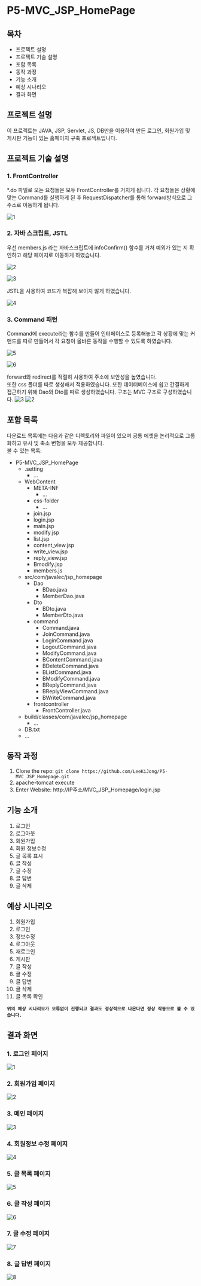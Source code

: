 # P5-MVC_JSP_HomePage
## 목차
* 프로젝트 설명
* 프로젝트 기술 설명
* 포함 목록
* 동작 과정
* 기능 소개
* 예상 시나리오
* 결과 화면

## 프로젝트 설명
이 프로젝트는 JAVA, JSP, Servlet, JS, DB만을 이용하여 만든 로그인, 회원가입 및 게시판 기능이 있는 홈페이지 구축 프로젝트입니다.  

## 프로젝트 기술 설명
<h3>1. FrontController</h3>  
*.do 파일로 오는 요청들은 모두 FrontController를 거치게 됩니다.  
각 요청들은 상황에 맞는 Command를 실행하게 된 후 RequestDispatcher를 통해 forward방식으로 그 주소로 이동하게 됩니다.  

![1](https://user-images.githubusercontent.com/52438368/75953287-65bae600-5ef4-11ea-838c-ced1ce5bdaa1.PNG)

<h3>2. 자바 스크립트, JSTL</h3>
우선 members.js 라는 자바스크립트에 infoConfirm() 함수를 거쳐 예외가 있는 지 확인하고 해당 페이지로 이동하게 하였습니다.  

![2](https://user-images.githubusercontent.com/52438368/75953582-ff829300-5ef4-11ea-891c-c53853beae91.PNG)  

![3](https://user-images.githubusercontent.com/52438368/75953583-00b3c000-5ef5-11ea-80b2-cd45fd366f5d.PNG)  

JSTL을 사용하여 코드가 복잡해 보이지 않게 하였습니다.  

![4](https://user-images.githubusercontent.com/52438368/75953623-19bc7100-5ef5-11ea-9962-251761748896.PNG)  

<h3>3. Command 패턴</h3>
Command에 execute라는 함수를 만들어 인터페이스로 등록해놓고 각 상황에 맞는 커맨드를 따로 만들어서 각 요청이 올바른 동작을 수행할 수 있도록 하였습니다.  

![5](https://user-images.githubusercontent.com/52438368/75953925-c991de80-5ef5-11ea-804d-9f5ca044c136.PNG)  

![6](https://user-images.githubusercontent.com/52438368/75953927-cb5ba200-5ef5-11ea-809b-d35d67d75f14.PNG)

forward와 redirect를 적절히 사용하여 주소에 보안성을 높였습니다.  
또한 css 폴더를 따로 생성해서 적용하였습니다. 또한 데이터베이스에 쉽고 간결하게 접근하기 위해 Dao와 Dto를 따로 생성하였습니다.
구조는 MVC 구조로 구성하였습니다.
![3](https://user-images.githubusercontent.com/52438368/75952795-1d4ef880-5ef3-11ea-984a-3a7fbce125e0.PNG)
![2](https://user-images.githubusercontent.com/52438368/75952799-1e802580-5ef3-11ea-81b0-0ea98f7f539c.PNG)

## 포함 목록
다운로드 목록에는 다음과 같은 디렉토리와 파일이 있으며 공통 에셋을 논리적으로 그룹화하고 유사 및 축소 변형을 모두 제공합니다.  
볼 수 있는 목록:

* P5-MVC_JSP_HomePage
   * .setting
      * ...
   * WebContent
      * META-INF
        * ...
      * css-folder
        * ...
      * join.jsp
      * login.jsp
      * main.jsp
      * modify.jsp
      * list.jsp
      * content_view.jsp
      * write_view.jsp
      * reply_view.jsp
      * Bmodify.jsp
      * members.js
   * src/com/javalec/jsp_homepage
      * Dao
        * BDao.java
        * MemberDao.java
      * Dto
        * BDto.java
        * MemberDto.java
      * command
        * Command.java
        * JoinCommand.java
        * LoginCommand.java
        * LogoutCommand.java
        * ModifyCommand.java
        * BContentCommand.java
        * BDeleteCommand.java
        * BListCommand.java
        * BModifyCommand.java
        * BReplyCommand.java
        * BReplyViewCommand.java
        * BWriteCommand.java
      * frontcontroller
        * FrontController.java
   * build/classes/com/javalec/jsp_homepage
      * ...
   * DB.txt
   * ...

## 동작 과정
1. Clone the repo: `git clone https://github.com/LeeKiJong/P5-MVC_JSP_Homepage.git` 
2. apache-tomcat execute
3. Enter Website: http://IP주소/MVC_JSP_Homepage/login.jsp

## 기능 소개
1. 로그인
2. 로그아웃
3. 회원가입
4. 회원 정보수정
5. 글 목록 표시
6. 글 작성
7. 글 수정
8. 글 답변
9. 글 삭제

## 예상 시나리오
1. 회원가입
2. 로그인
3. 정보수정
4. 로그아웃
5. 재로그인
6. 게시판
7. 글 작성
8. 글 수정
9. 글 답변
10. 글 삭제
11. 글 목록 확인  

**`위의 예상 시나리오가 오류없이 진행되고 결과도 정상적으로 나온다면 정상 작동으로 볼 수 있습니다.`**

## 결과 화면  


### 1. 로그인 페이지
![1](https://user-images.githubusercontent.com/52438368/75952593-808c5b00-5ef2-11ea-8e52-26969281560a.PNG)
### 2. 회원가입 페이지
![2](https://user-images.githubusercontent.com/52438368/75952594-8124f180-5ef2-11ea-91de-4599b5a913da.PNG)
### 3. 메인 페이지
![3](https://user-images.githubusercontent.com/52438368/75952597-82561e80-5ef2-11ea-9617-098c154e5ac9.PNG)
### 4. 회원정보 수정 페이지
![4](https://user-images.githubusercontent.com/52438368/75952599-83874b80-5ef2-11ea-9adf-34ba397297b1.PNG)
### 5. 글 목록 페이지
![5](https://user-images.githubusercontent.com/52438368/75952601-84b87880-5ef2-11ea-96fd-366ae5f17e14.PNG)
### 6. 글 작성 페이지
![6](https://user-images.githubusercontent.com/52438368/75952603-85510f00-5ef2-11ea-8499-af50bc47ea98.PNG)
### 7. 글 수정 페이지
![7](https://user-images.githubusercontent.com/52438368/75952604-85510f00-5ef2-11ea-8ca8-ab1733053eb3.PNG)
### 8. 글 답변 페이지
![8](https://user-images.githubusercontent.com/52438368/75952606-85e9a580-5ef2-11ea-90b2-c36b2bfb3dfa.PNG)
